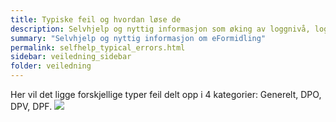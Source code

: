 ```yaml
---
title: Typiske feil og hvordan løse de
description: Selvhjelp og nyttig informasjon som øking av loggnivå, loggrullering, trafikkflyt mm. 
summary: "Selvhjelp og nyttig informasjon om eFormidling"
permalink: selfhelp_typical_errors.html
sidebar: veiledning_sidebar
folder: veiledning
---
```


Her vil det ligge forskjellige typer feil delt opp i 4 kategorier: Generelt, DPO, DPV, DPF.
![](https://raw.githubusercontent.com/difi/move-integrasjonspunkt/gh-pages/resources/Under_construction.png)
